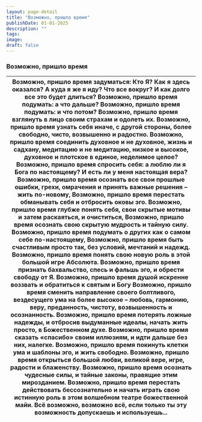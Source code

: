 ```yaml
---
layout: page-detail
title: "Возможно, пришло время"
publishDate: 01-01-2025
description: ""
tags:
image:
draft: false
---
```


### Возможно, пришло время

| Возможно, пришло время задуматься:  Кто Я?  Как я здесь оказался?  А куда я же я иду? Что все вокруг?  И как долго все это будет длиться? Возможно, пришло время подумать: а что дальше?  Возможно, пришло время подумать: и что потом? Возможно, пришло время взглянуть в лицо своим страхам  и одолеть их. Возможно, пришло время узнать себя иначе,  с другой стороны, более свободно, чисто,  возвышенно и радостно. Возможно, пришло время соединить духовное и не духовное,  жизнь и садхану, медитацию и не медитацию, низкое и высокое,  духовное и плотское в единое, неделимое целое? Возможно, пришло время спросить себя:  а люблю ли я Бога по настоящему? И есть ли у меня настоящая вера? Возможно, пришло время осознать все свои прошлые ошибки,  грехи, омрачения и принять важные решения – жить по-новому, Возможно, пришло время перестать  обманывать себя и отбросить оковы эго. Возможно, пришло время глубже понять себя,  свои скрытые мотивы и затем раскаяться, и очиститься, Возможно, пришло время осознать  свою скрытую мудрость и тайную силу. Возможно, пришло время подумать о других  как о самом себе по-настоящему, Возможно, пришло время быть счастливым просто так,  без условий, мечтаний и надежд. Возможно, пришло время понять свою новую роль  в этой большой игре Абсолюта. Возможно, пришло время признать бахвальство,  спесь и фальшь эго,  и обрести свободу от Я. Возможно, пришло время душой искренне воззвать и обратиться  к святым и Богу Возможно, пришло время сменить направление  своего болтливого, вездесущего ума  на более высокое – любовь, гармонию, веру, преданность,  чистоту, возвышенность и осознанность. Возможно, пришло время потерять ложные надежды,  и отбросив выдуманные идеалы,  начать жить просто, в Божественном духе. Возможно, пришло время сказать «спасибо» своим иллюзиям,  и идти дальше без них, налегке. Возможно, пришло время покинуть клетки ума и шаблоны эго,  и жить свободно. Возможно, пришло время открыться большой любви,  великой вере, игре, радости и блаженству. Возможно, пришло время осознать чудесные силы,  и тайные законы, правящие этим мирозданием. Возможно, пришло время перестать действовать бессознательно  и начать играть свою истинную роль  в этом волшебном театре божественной майи. Всё возможно, возможно всё,  если только ты эту возможность допускаешь и используешь... |
| ------------------------------------------------------------------------------------------------------------------------------------------------------------------------------------------------------------------------------------------------------------------------------------------------------------------------------------------------------------------------------------------------------------------------------------------------------------------------------------------------------------------------------------------------------------------------------------------------------------------------------------------------------------------------------------------------------------------------------------------------------------------------------------------------------------------------------------------------------------------------------------------------------------------------------------------------------------------------------------------------------------------------------------------------------------------------------------------------------------------------------------------------------------------------------------------------------------------------------------------------------------------------------------------------------------------------------------------------------------------------------------------------------------------------------------------------------------------------------------------------------------------------------------------------------------------------------------------------------------------------------------------------------------------------------------------------------------------------------------------------------------------------------------------------------------------------------------------------------------------------------------------------------------------------------------------------------------------------------------------------------------------------------------------------------------------------------------------------------------------------------------------------------------------------------------------------------------------------------------------------------------------------------------------------------------------------------------------------------------------------------------------------------------ |
  
  
